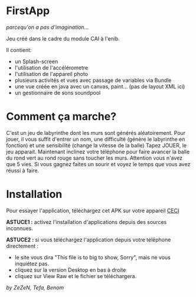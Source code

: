 FirstApp 
========
*parcequ'on a pas d'imagination...*


Jeu créé dans le cadre du module CAI à l'enib.

Il contient:
+ un Splash-screen
+ l'utilisation de l'accélérometre
+ l'utilisation de l'appareil photo
+ plusieurs activités et vues avec passage de variables via Bundle
+ une vue créée en java avec un canvas, paint... (pas de layout XML ici)
+ un gestionnaire de sons soundpool


Comment ça marche?
================

C'est un jeu de labyrinthe dont les murs sont générés aléatoirement.
Pour jouer, il vous suffit d'entrer un nom, une difficulté (génère le labyrinthe en fonction) et une sensibilité (change la vitesse de la balle)
Tapez JOUER, le jeu apparait. Maintenant inclinez votre téléphone pour faire avancer la balle du rond vert au rond rouge sans toucher les murs. Attention vous n'avez que 5 vies.
Si vous gagnez faites un sourir et voyez le temps que vous avez réussi à faire.


Installation
============

Pour essayer l'application, téléchargez cet APK sur votre appareil [CECI](https://github.com/benavern/FirstApp/blob/master/app/build/outputs/apk/app-debug.apk)

**ASTUCE1 :** activez l'installation d'applications depuis des sources inconnues.

**ASTUCE2 :** si vous téléchargez l'application depuis votre téléphone directement : 
+ le site vous dira "This file is to big to show, Sorry", mais ne vous inquiétez pas.
+ cliquez sur la version Desktop en bas à droite
+ cliquez sur View Raw et le fichier se téléchargera.



*by ZeZeN, Tefa, Benom*
